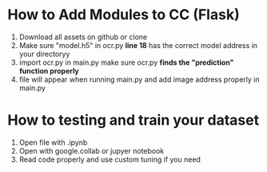 # How to Add Modules to CC (Flask)
1. Download all assets on github or clone
2. Make sure "model.h5" in ocr.py **line 18** has the correct model address in your directoryy
3. import ocr.py in main.py make sure ocr.py **finds the "prediction" function properly**
4. file will appear when running main.py and add image address properly in main.py

# How to testing and train your dataset
1. Open file with .ipynb
2. Open with google.collab or jupyer notebook
3. Read code properly and use custom tuning if you need
